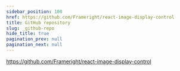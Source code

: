 ```yaml
---
sidebar_position: 100
href: https://github.com/Frameright/react-image-display-control
title: GitHub repository
slug: _github-repo
hide_title: true
pagination_prev: null
pagination_next: null
---
```


<!--
NOTES:
* This is a dummy document that will be replaced by an external link in the
  sidebar. See `/docusaurus.config.js`.
* We prevent the previous real document from providing a `Next` link to this
  dummy page by setting `pagination_next: null` in its front matter.
-->

https://github.com/Frameright/react-image-display-control
